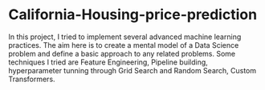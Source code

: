 # California-Housing-price-prediction
In this project, I tried to implement several advanced machine learning practices. The aim here is to create a mental model of a Data Science problem and define a basic approach to any related problems. Some techniques I tried are Feature Engineering, Pipeline building, hyperparameter tunning through Grid Search and Random Search, Custom Transformers.

